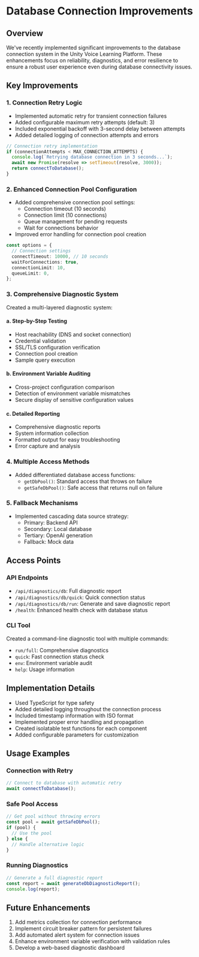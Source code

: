 # Database Connection Improvements

## Overview

We've recently implemented significant improvements to the database connection system in the Unity Voice Learning Platform. These enhancements focus on reliability, diagnostics, and error resilience to ensure a robust user experience even during database connectivity issues.

## Key Improvements

### 1. Connection Retry Logic

- Implemented automatic retry for transient connection failures
- Added configurable maximum retry attempts (default: 3)
- Included exponential backoff with 3-second delay between attempts
- Added detailed logging of connection attempts and errors

```typescript
// Connection retry implementation
if (connectionAttempts < MAX_CONNECTION_ATTEMPTS) {
  console.log(`Retrying database connection in 3 seconds...`);
  await new Promise(resolve => setTimeout(resolve, 3000));
  return connectToDatabase();
}
```

### 2. Enhanced Connection Pool Configuration

- Added comprehensive connection pool settings:
  - Connection timeout (10 seconds)
  - Connection limit (10 connections)
  - Queue management for pending requests
  - Wait for connections behavior
- Improved error handling for connection pool creation

```typescript
const options = {
  // Connection settings
  connectTimeout: 10000, // 10 seconds
  waitForConnections: true,
  connectionLimit: 10,
  queueLimit: 0,
};
```

### 3. Comprehensive Diagnostic System

Created a multi-layered diagnostic system:

#### a. Step-by-Step Testing

- Host reachability (DNS and socket connection)
- Credential validation
- SSL/TLS configuration verification
- Connection pool creation
- Sample query execution

#### b. Environment Variable Auditing

- Cross-project configuration comparison
- Detection of environment variable mismatches
- Secure display of sensitive configuration values

#### c. Detailed Reporting

- Comprehensive diagnostic reports
- System information collection
- Formatted output for easy troubleshooting
- Error capture and analysis

### 4. Multiple Access Methods

- Added differentiated database access functions:
  - `getDbPool()`: Standard access that throws on failure
  - `getSafeDbPool()`: Safe access that returns null on failure

### 5. Fallback Mechanisms

- Implemented cascading data source strategy:
  - Primary: Backend API
  - Secondary: Local database
  - Tertiary: OpenAI generation
  - Fallback: Mock data

## Access Points

### API Endpoints

- `/api/diagnostics/db`: Full diagnostic report
- `/api/diagnostics/db/quick`: Quick connection status
- `/api/diagnostics/db/run`: Generate and save diagnostic report
- `/health`: Enhanced health check with database status

### CLI Tool

Created a command-line diagnostic tool with multiple commands:
- `run/full`: Comprehensive diagnostics
- `quick`: Fast connection status check
- `env`: Environment variable audit
- `help`: Usage information

## Implementation Details

- Used TypeScript for type safety
- Added detailed logging throughout the connection process
- Included timestamp information with ISO format
- Implemented proper error handling and propagation
- Created isolatable test functions for each component
- Added configurable parameters for customization

## Usage Examples

### Connection with Retry

```typescript
// Connect to database with automatic retry
await connectToDatabase();
```

### Safe Pool Access

```typescript
// Get pool without throwing errors
const pool = await getSafeDbPool();
if (pool) {
  // Use the pool
} else {
  // Handle alternative logic
}
```

### Running Diagnostics

```typescript
// Generate a full diagnostic report
const report = await generateDbDiagnosticReport();
console.log(report);
```

## Future Enhancements

1. Add metrics collection for connection performance
2. Implement circuit breaker pattern for persistent failures
3. Add automated alert system for connection issues
4. Enhance environment variable verification with validation rules
5. Develop a web-based diagnostic dashboard 